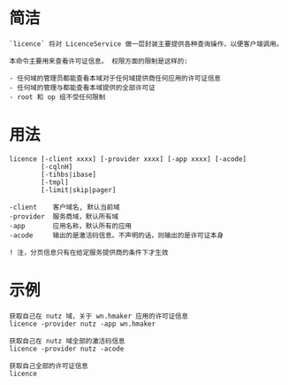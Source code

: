 # 简洁

    `licence` 将对 LicenceService 做一层封装主要提供各种查询操作，以便客户端调用。
    
    本命令主要用来查看许可证信息。 权限方面的限制是这样的:
    
    - 任何域的管理员都能查看本域对于任何域提供商任何应用的许可证信息
    - 任何域的管理与都能查看本域提供的全部许可证
    - root 和 op 组不受任何限制

# 用法

    licence [-client xxxx] [-provider xxxx] [-app xxxx] [-acode]
            [-cqlnH]
            [-tihbs|ibase]
            [-tmpl]
            [-limit|skip|pager]
    
    -client    客户域名, 默认当前域
    -provider  服务商域，默认所有域
    -app       应用名称，默认所有的应用
    -acode     输出的是激活码信息。不声明的话，则输出的是许可证本身
    
    ! 注，分页信息只有在给定服务提供商的条件下才生效
    
# 示例

    获取自己在 nutz 域，关于 wn.hmaker 应用的许可证信息
    licence -provider nutz -app wn.hmaker
    
    获取自己在 nutz 域全部的激活码信息
    licence -provider nutz -acode
    
    获取自己全部的许可证信息
    licence
    
    
    
    
    